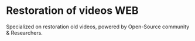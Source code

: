 # Restoration of videos WEB

Specialized on restoration old videos, powered by Open-Source community &amp; Researchers.
